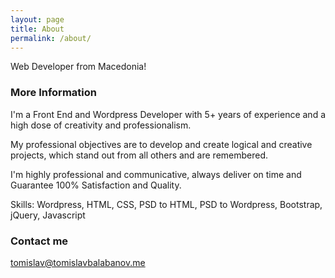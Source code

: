```yaml
---
layout: page
title: About
permalink: /about/
---
```


Web Developer from Macedonia!

### More Information

I'm a Front End and Wordpress Developer with 5+ years of experience and a high dose of creativity and professionalism. 

My professional objectives are to develop and create logical and creative projects, which stand out from all others and are remembered.

I'm highly professional and communicative, always deliver on time and Guarantee 100% Satisfaction and Quality. 

Skills: Wordpress, HTML, CSS, PSD to HTML, PSD to Wordpress, Bootstrap, jQuery, Javascript

### Contact me

[tomislav@tomislavbalabanov.me](mailto:email@domain.com)
